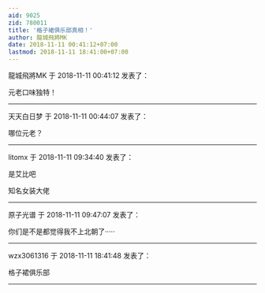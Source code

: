 ```yaml
---
aid: 9025
zid: 780011
title: '格子裙俱乐部真相！'
author: 龍城飛將MK
date: 2018-11-11 00:41:12+07:00
lastmod: 2018-11-11 18:41:00+07:00
---
```


龍城飛將MK 于 2018-11-11 00:41:12 发表了：

元老口味独特！

---------

天天白日梦 于 2018-11-11 00:44:07 发表了：

哪位元老？

---------

litomx 于 2018-11-11 09:34:40 发表了：

是艾比吧

知名女装大佬

---------

原子光谱 于 2018-11-11 09:47:07 发表了：

你们是不是都觉得我不上北朝了·····

---------

wzx3061316 于 2018-11-11 18:41:48 发表了：

格子裙俱乐部

---------

